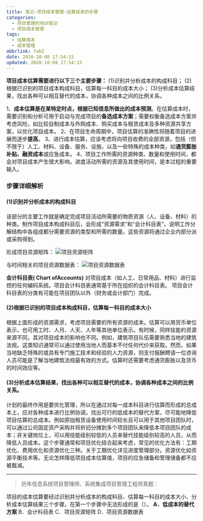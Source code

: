 ```yaml
---
title: 笔记-项目成本管理-估算成本的步骤
categories:
  - 项目管理的培训笔记
  - 项目成本管理
tags:
  - 估算成本
  - 成本管理
abbrlink: 7ab2
date: 2020-10-08 17:54:15
updated: 2020-10-08 17:54:15
---
```


**项目成本估算需要进行以下三个主要步骤：**
(1)识别并分析成本的构成科目；
(2)根据已识别的项目成本构成科目，估算每一科目的成本大小；
(3)分析成本估算结果，找出各种可以相互替代的成本，协调各种成本之间的比例关系。

1、**成本估算是在某特定时点，根据已知信息所做出的成本预测**。在估算成本时，需要识别和分析可用于启动与完成项目的**备选成本方案**；需要权衡备选成本方案并考虑风险，如比较自制成本与外购成本、购买成本与租赁成本及多种资源共享方案，以优化项目成本。
2、在项目生命周期中，项目估算的准确性将随着项目的进展而逐步**提高**。
3、进行成本估算，应该考虑将向项目收费的全部资源，包括（但不限于）人工、材料、设备、服务、设施，以及一些特殊的成本种类，如**通货膨胀补贴、融资成本**或应急成本。
4、项目工作所需的资源种类、数量和使用时间，都会对项目成本产生很大影响。进度活动所需的资源及其使用时间，是本过程的重要输入。

<!-- more -->

### 步骤详细解析

#### (1)识别并分析成本的构成科目

该部分的主要工作就是确定完成项目活动所需要的物质资源（人、设备、材料）的种类。制作项目成本构成科目后，会形成“资源需求”和“会计科目表”，说明工作分解结构中各组成都分需要资源的类型和所需的数量。这些资源将通过企业内部分派或采购得到。

形成项目资源矩阵：
![项目资源矩阵](http://pic.cnitpm.com/upload/img2013/2015-01-23/2f102307-4461-452b-80df-fee70abea551.jpg)

与时间相关的项目资源数据表：
![项目资源数据表](http://pic.cnitpm.com/upload/img2013/2015-01-23/c0e043ce-9e25-47b3-b102-9016046f0c63.jpg)

**会计科目表( Chart ofAccounts)**
对项目成本（如人工、日常用品、材料）进行监控的任何编码系统。项目会计科目表通常基于所在组织的会计科目表。
项目会计科目表的分类有可能在项目团队以外（财务或会计部门）完成。

#### (2)根据已识别的项目成本构成科目，估算每一科目的成本大小

根据上面形成的资源需求，考虑项目需要的所有资源的成本。估算可以用货币单位表示，也可用工时、人月、人天、人年等其他单位表示。有时候，同样技能的资源来源不同，其对项目成本的影响也不同。例如，建筑项目队伍需要熟悉当地的建筑法规。这类知识通常可以通过使用当地人而基本不付任何代价来获取。然而，如果当地缺乏特殊的或具有专门施工技术和经验的人力资源，则支付报酬聘请一位咨询人员可能是了解当地建筑法规最有效的方式。估算时还需要考虑通货膨胀以及货币的时间效应等。

#### (3)分析成本估算结果，找出各种可以相互替代的成本，协调各种成本之间的比例关系。

计划的最终作用是要优化管理，所以在通过对每一成本科目进行估算而形成的总成本上，应对各种成本进行比例协调，找出可行的低成本的替代方案，尽可能地降低项目估算的总成本。例如原拙租赁设备使用时间较长且可以用于其他项目团队时，可以通过公司固定资产采购并将折旧分摊到多个项目团队来降低本项目团队的成本；非关键岗位上，可以用技能级别较低的人员来替代技能级别较高的人员，从而降低人员成本。这个步骤通常和项目优化结合起来考虑，常见的优化方法有：工期优化、费用优化和资源优化三种。关于工期优化详见进度管理部分。资源优化如资源平衡技术等。无论怎样降低项目成本估算值，项目的应急储备和管理储备都不应被裁减。

---

> 历年信息系统项目管理师、系统集成项目管理工程师真题：

项目的成本估算要经过识别并分析成本的构成科目、估算每一科目的成本大小、分析成本估算结果三个步骤。在第一个步骤中无法形成的是（）。
**A．低成本的替代方案**
B．会计科目表
C．项目资源矩阵
D．项目资源数据表
